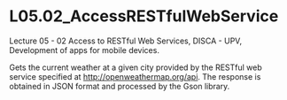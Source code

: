 # L05.02_AccessRESTfulWebService
Lecture 05 - 02 Access to RESTful Web Services, DISCA - UPV, Development of apps for mobile devices.

Gets the current weather at a given city provided by the RESTful web service specified at http://openweathermap.org/api. The response is obtained in JSON format and processed by the Gson library.
